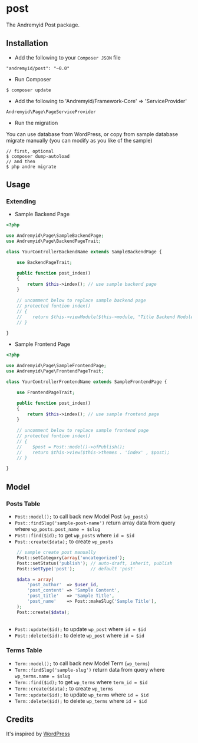 # post
The Andremyid Post package.

## Installation

* Add the following to your `Composer JSON` file
```
"andremyid/post": "~0.0"
```
* Run Composer
```
$ composer update
```
* Add the following to 'Andremyid/Framework-Core' => 'ServiceProvider'
```
Andremyid\Page\PageServiceProvider
```
* Run the migration

You can use database from WordPress, or copy from sample database migrate manually (you can modify as you like of the sample)
```
// first, optional
$ composer dump-autoload
// and then
$ php andre migrate
```
## Usage

### Extending

* Sample Backend Page

```php
<?php

use Andremyid\Page\SampleBackendPage;
use Andremyid\Page\BackendPageTrait;

class YourControllerBackendName extends SampleBackendPage {

    use BackendPageTrait;

    public function post_index()
	{
		return $this->index(); // use sample backend page
	}
	
	// uncomment below to replace sample backend page
	// protected funtion index()
	// {
	//    return $this->viewModule($this->module, "Title Backend Module");
	// }

}
```

* Sample Frontend Page

```php
<?php

use Andremyid\Page\SampleFrontendPage;
use Andremyid\Page\FrontendPageTrait;

class YourControllerFrontendName extends SampleFrontendPage {

    use FrontendPageTrait;

    public function post_index()
	{
		return $this->index(); // use sample frontend page
	}
	
	// uncomment below to replace sample frontend page
	// protected funtion index()
	// {
	//    $post = Post::model()->ofPublish();
	//    return $this->view($this->themes . 'index' , $post);
	// }

}
```

## Model
### Posts Table
* `Post::model();` to call back new Model Post (`wp_posts`)
* `Post::findSlug('sample-post-name')` return array data from query where `wp_posts.post_name = $slug`
* `Post::find($id);` to get `wp_posts` where `id = $id`
* `Post::create($data);` to create `wp_posts`
```php
    // sample create post manually
    Post::setCategory(array('uncategorized');
    Post::setStatus('publish'); // auto-draft, inherit, publish
    Post::setType('post');      // default 'post'

    $data = array(
        'post_author'  => $user_id,
        'post_content' => 'Sample Content',
        'post_title'   => 'Sample Title',
        'post_name'    => Post::makeSlug('Sample Title'),
    );
    Post::create($data);
    
```
* `Post::update($id);` to update `wp_post` where `id = $id`
* `Post::delete($id);` to delete `wp_post` where `id = $id`

### Terms Table
* `Term::model();` to call back new Model Term (`wp_terms`)
* `Term::findSlug('sample-slug')` return data from query where `wp_terms.name = $slug`
* `Term::find($id);` to get `wp_terms` where `term_id = $id`
* `Term::create($data);` to create `wp_terms`
* `Term::update($id);` to update `wp_terms` where `id = $id`
* `Term::delete($id);` to delete `wp_terms` where `id = $id`

## Credits

It's inspired by [WordPress](https://github.com/WordPress/WordPress)
